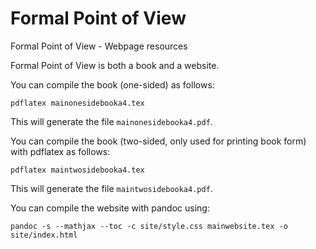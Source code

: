 # Formal Point of View
Formal Point of View - Webpage resources

Formal Point of View is both a book and a website.

You can compile the book (one-sided) as follows:

```pdflatex mainonesidebooka4.tex```

This will generate the file `mainonesidebooka4.pdf`.

You can compile the book (two-sided, only used for printing book form) with pdflatex as follows:

```pdflatex maintwosidebooka4.tex```

This will generate the file `maintwosidebooka4.pdf`.

You can compile the website with pandoc using:

```pandoc -s --mathjax --toc -c site/style.css mainwebsite.tex -o site/index.html```
